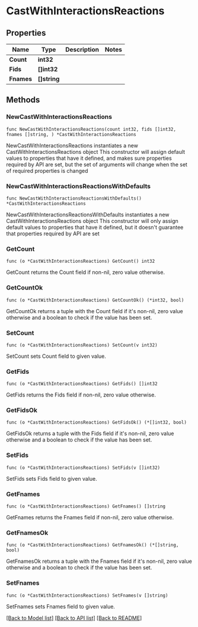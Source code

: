 # CastWithInteractionsReactions

## Properties

Name | Type | Description | Notes
------------ | ------------- | ------------- | -------------
**Count** | **int32** |  | 
**Fids** | **[]int32** |  | 
**Fnames** | **[]string** |  | 

## Methods

### NewCastWithInteractionsReactions

`func NewCastWithInteractionsReactions(count int32, fids []int32, fnames []string, ) *CastWithInteractionsReactions`

NewCastWithInteractionsReactions instantiates a new CastWithInteractionsReactions object
This constructor will assign default values to properties that have it defined,
and makes sure properties required by API are set, but the set of arguments
will change when the set of required properties is changed

### NewCastWithInteractionsReactionsWithDefaults

`func NewCastWithInteractionsReactionsWithDefaults() *CastWithInteractionsReactions`

NewCastWithInteractionsReactionsWithDefaults instantiates a new CastWithInteractionsReactions object
This constructor will only assign default values to properties that have it defined,
but it doesn't guarantee that properties required by API are set

### GetCount

`func (o *CastWithInteractionsReactions) GetCount() int32`

GetCount returns the Count field if non-nil, zero value otherwise.

### GetCountOk

`func (o *CastWithInteractionsReactions) GetCountOk() (*int32, bool)`

GetCountOk returns a tuple with the Count field if it's non-nil, zero value otherwise
and a boolean to check if the value has been set.

### SetCount

`func (o *CastWithInteractionsReactions) SetCount(v int32)`

SetCount sets Count field to given value.


### GetFids

`func (o *CastWithInteractionsReactions) GetFids() []int32`

GetFids returns the Fids field if non-nil, zero value otherwise.

### GetFidsOk

`func (o *CastWithInteractionsReactions) GetFidsOk() (*[]int32, bool)`

GetFidsOk returns a tuple with the Fids field if it's non-nil, zero value otherwise
and a boolean to check if the value has been set.

### SetFids

`func (o *CastWithInteractionsReactions) SetFids(v []int32)`

SetFids sets Fids field to given value.


### GetFnames

`func (o *CastWithInteractionsReactions) GetFnames() []string`

GetFnames returns the Fnames field if non-nil, zero value otherwise.

### GetFnamesOk

`func (o *CastWithInteractionsReactions) GetFnamesOk() (*[]string, bool)`

GetFnamesOk returns a tuple with the Fnames field if it's non-nil, zero value otherwise
and a boolean to check if the value has been set.

### SetFnames

`func (o *CastWithInteractionsReactions) SetFnames(v []string)`

SetFnames sets Fnames field to given value.



[[Back to Model list]](../README.md#documentation-for-models) [[Back to API list]](../README.md#documentation-for-api-endpoints) [[Back to README]](../README.md)


